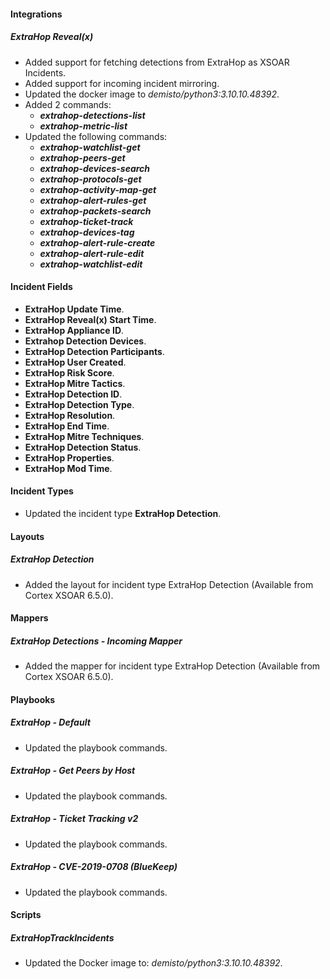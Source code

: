 
#### Integrations

##### ExtraHop Reveal(x)

- Added support for fetching detections from ExtraHop as XSOAR Incidents.
- Added support for incoming incident mirroring.
- Updated the docker image to *demisto/python3:3.10.10.48392*.
- Added 2 commands:
  - ***extrahop-detections-list***
  - ***extrahop-metric-list***
- Updated the following commands:
  - ***extrahop-watchlist-get***
  - ***extrahop-peers-get***
  - ***extrahop-devices-search***
  - ***extrahop-protocols-get***
  - ***extrahop-activity-map-get***
  - ***extrahop-alert-rules-get***
  - ***extrahop-packets-search***
  - ***extrahop-ticket-track***
  - ***extrahop-devices-tag***
  - ***extrahop-alert-rule-create***
  - ***extrahop-alert-rule-edit***
  - ***extrahop-watchlist-edit***

#### Incident Fields

- **ExtraHop Update Time**.
- **ExtraHop Reveal(x) Start Time**.
- **ExtraHop Appliance ID**.
- **Extrahop Detection Devices**.
- **ExtraHop Detection Participants**.
- **ExtraHop User Created**.
- **ExtraHop Risk Score**.
- **ExtraHop Mitre Tactics**.
- **ExtraHop Detection ID**.
- **ExtraHop Detection Type**.
- **ExtraHop Resolution**.
- **ExtraHop End Time**.
- **ExtraHop Mitre Techniques**.
- **ExtraHop Detection Status**.
- **ExtraHop Properties**.
- **ExtraHop Mod Time**.
<!--
- **ExtraHop Hostname**
- **Detection Ticketed**
- **Participants**
- **Raw Participants**
-->

#### Incident Types

- Updated the incident type **ExtraHop Detection**.

#### Layouts

##### ExtraHop Detection

- Added the layout for incident type ExtraHop Detection (Available from Cortex XSOAR 6.5.0).

#### Mappers

##### ExtraHop Detections - Incoming Mapper

- Added the mapper for incident type ExtraHop Detection (Available from Cortex XSOAR 6.5.0).

#### Playbooks

##### ExtraHop - Default

- Updated the playbook commands.

##### ExtraHop - Get Peers by Host

- Updated the playbook commands.

##### ExtraHop - Ticket Tracking v2

- Updated the playbook commands.

##### ExtraHop - CVE-2019-0708 (BlueKeep)

- Updated the playbook commands.

#### Scripts

##### ExtraHopTrackIncidents

- Updated the Docker image to: *demisto/python3:3.10.10.48392*.